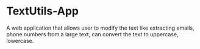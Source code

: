 # TextUtils-App
A web application that allows user to modify the text like extracting emails, phone numbers from a large text, can convert the text to uppercase, lowercase.
